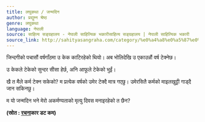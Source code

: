 ```yaml
---
title: लघुकथा / जन्मदिन
author: प्रद्युम्न श्रेष्ठ
genre: लघुकथा
language: नेपाली
source: साहित्य सङ्ग्रहालय - नेपाली साहित्यिक भकारीसाहित्य सङ्ग्रहालय | नेपाली साहित्यिक भकारी
source_link: http://sahityasangraha.com/category/%e0%a4%a8%e0%a5%87%e0%a4%aa%e0%a4%be%e0%a4%b2%e0%a5%80-%e0%a4%97%e0%a4%a6%e0%a5%8d%e0%a4%af/%e0%a4%b2%e0%a4%98%e0%a5%81%e0%a4%95%e0%a4%a5%e0%a4%be/
---
```


जिन्दगीको पचासौं वर्षगाँठमा उ केक काटिरहेको थियो। अब भोलिदेखि उ एकाउन्नौं वर्ष टेक्नेछ।

उ केकले टेकेको सुन्दर सीसा हेर्छ, अनि आफूले टेकेको भुईं।

खै त मैले कर्म टेक्न सकेको? म प्रत्येक वर्षको उमेर टेक्दै मात्र गएछु। उमेरसितै कर्मको माइलखुट्टी गाड्दै जान सकिनछु।

म यो जन्मदिन भने मेरो अकर्मण्यताको मृत्यु दिवस मनाइरहेको त छैन?

**(स्रोत : [रचना](http://www.rachanakaar.com:80/katha_nep.html)कार डट कम)**
